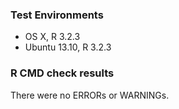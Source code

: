 ### Test Environments


* OS X, R 3.2.3
* Ubuntu 13.10, R 3.2.3


### R CMD check results

There were no ERRORs or WARNINGs.

